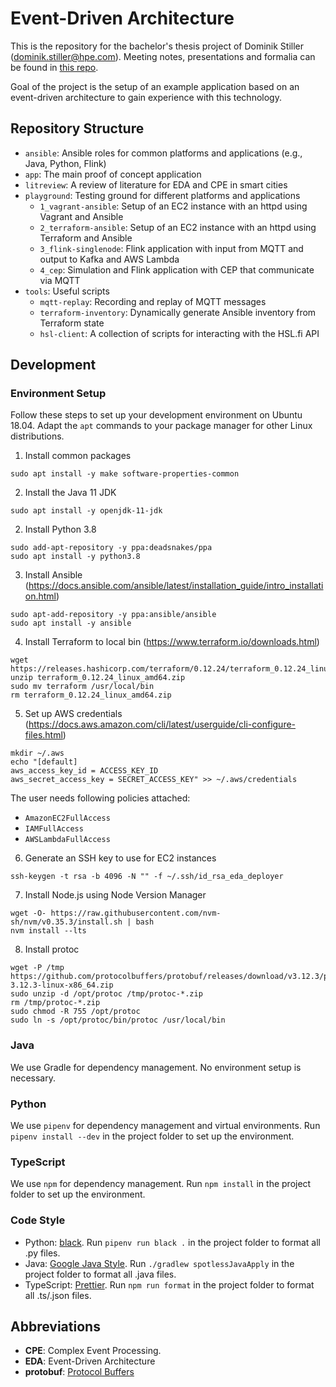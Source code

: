 # Event-Driven Architecture

This is the repository for the bachelor's thesis project of Dominik Stiller (dominik.stiller@hpe.com). Meeting notes, presentations and formalia can be found in [this repo](https://github.dxc.com/bgloss/dhbw-eda).

Goal of the project is the setup of an example application based on an event-driven architecture to gain experience with this technology.


## Repository Structure
* `ansible`: Ansible roles for common platforms and applications (e.g., Java, Python, Flink)
* `app`: The main proof of concept application
* `litreview`: A review of literature for EDA and CPE in smart cities
* `playground`: Testing ground for different platforms and applications
    * `1_vagrant-ansible`: Setup of an EC2 instance with an httpd using Vagrant and Ansible
    * `2_terraform-ansible`: Setup of an EC2 instance with an httpd using Terraform and Ansible
    * `3_flink-singlenode`: Flink application with input from MQTT and output to Kafka and AWS Lambda
    * `4_cep`: Simulation and Flink application with CEP that communicate via MQTT
* `tools`: Useful scripts
    * `mqtt-replay`: Recording and replay of MQTT messages
    * `terraform-inventory`: Dynamically generate Ansible inventory from Terraform state
    * `hsl-client`: A collection of scripts for interacting with the HSL.fi API


## Development

### Environment Setup

Follow these steps to set up your development environment on Ubuntu 18.04. Adapt the `apt` commands to your package manager for other Linux distributions.

1. Install common packages
```
sudo apt install -y make software-properties-common
```

2. Install the Java 11 JDK
```
sudo apt install -y openjdk-11-jdk
```

2. Install Python 3.8
```
sudo add-apt-repository -y ppa:deadsnakes/ppa
sudo apt install -y python3.8
```

3. Install Ansible (https://docs.ansible.com/ansible/latest/installation_guide/intro_installation.html)
```
sudo apt-add-repository -y ppa:ansible/ansible
sudo apt install -y ansible
```

4. Install Terraform to local bin (https://www.terraform.io/downloads.html)
```
wget https://releases.hashicorp.com/terraform/0.12.24/terraform_0.12.24_linux_amd64.zip
unzip terraform_0.12.24_linux_amd64.zip
sudo mv terraform /usr/local/bin
rm terraform_0.12.24_linux_amd64.zip
```

5. Set up AWS credentials (https://docs.aws.amazon.com/cli/latest/userguide/cli-configure-files.html)
```
mkdir ~/.aws
echo "[default]
aws_access_key_id = ACCESS_KEY_ID
aws_secret_access_key = SECRET_ACCESS_KEY" >> ~/.aws/credentials
```

The user needs following policies attached:
* `AmazonEC2FullAccess`
* `IAMFullAccess`
* `AWSLambdaFullAccess`

6. Generate an SSH key to use for EC2 instances
```
ssh-keygen -t rsa -b 4096 -N "" -f ~/.ssh/id_rsa_eda_deployer
```

7. Install Node.js using Node Version Manager
```
wget -O- https://raw.githubusercontent.com/nvm-sh/nvm/v0.35.3/install.sh | bash
nvm install --lts
```

8. Install protoc
```
wget -P /tmp https://github.com/protocolbuffers/protobuf/releases/download/v3.12.3/protoc-3.12.3-linux-x86_64.zip
sudo unzip -d /opt/protoc /tmp/protoc-*.zip
rm /tmp/protoc-*.zip
sudo chmod -R 755 /opt/protoc
sudo ln -s /opt/protoc/bin/protoc /usr/local/bin
```

### Java
We use Gradle for dependency management. No environment setup is necessary.

### Python
We use `pipenv` for dependency management and virtual environments. Run `pipenv install --dev` in the project folder to set up the environment.

### TypeScript
We use `npm` for dependency management. Run `npm install` in the project folder to set up the environment.

### Code Style
* Python: [black](https://black.readthedocs.io/en/stable/). Run `pipenv run black .` in the project folder to format all .py files.
* Java: [Google Java Style](https://google.github.io/styleguide/javaguide.html). Run `./gradlew spotlessJavaApply` in the project folder to format all .java files.
* TypeScript: [Prettier](https://prettier.io/). Run `npm run format` in the project folder to format all .ts/.json files.


## Abbreviations
* **CPE**: Complex Event Processing.
* **EDA**: Event-Driven Architecture
* **protobuf**: [Protocol Buffers](https://developers.google.com/protocol-buffers)

